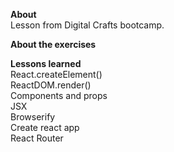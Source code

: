 <strong>About</strong> <br>
Lesson from Digital Crafts bootcamp.

<strong>About the exercises</strong> <br>


<strong>Lessons learned</strong> <br>
React.createElement() <br>
ReactDOM.render()<br>
Components and props<br>
JSX<br>
Browserify<br>
Create react app<br>
React Router<br>